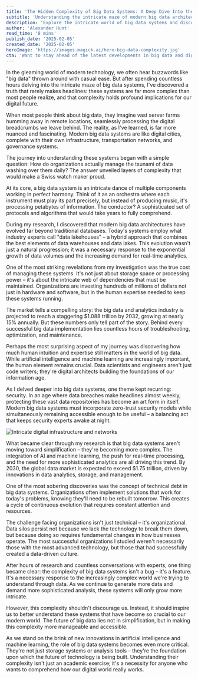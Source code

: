 ```yaml
---
title: 'The Hidden Complexity of Big Data Systems: A Deep Dive Into the Digital Infrastructure Powering Our World'
subtitle: 'Understanding the intricate maze of modern big data architecture and its impact on our digital future'
description: 'Explore the intricate world of big data systems and discover why their complexity is not just a challenge but a necessary feature of our digital future. From data lakehouses to technical debt, this deep dive reveals the hidden layers of infrastructure powering our information age.'
author: 'Alexander Hunt'
read_time: '8 mins'
publish_date: '2025-02-05'
created_date: '2025-02-05'
heroImage: 'https://images.magick.ai/hero-big-data-complexity.jpg'
cta: 'Want to stay ahead of the latest developments in big data and digital infrastructure? Follow us on LinkedIn for expert insights and analysis that will help you navigate the evolving landscape of enterprise technology.'
---
```


In the gleaming world of modern technology, we often hear buzzwords like "big data" thrown around with casual ease. But after spending countless hours delving into the intricate maze of big data systems, I've discovered a truth that rarely makes headlines: these systems are far more complex than most people realize, and that complexity holds profound implications for our digital future.

When most people think about big data, they imagine vast server farms humming away in remote locations, seamlessly processing the digital breadcrumbs we leave behind. The reality, as I've learned, is far more nuanced and fascinating. Modern big data systems are like digital cities, complete with their own infrastructure, transportation networks, and governance systems.

The journey into understanding these systems began with a simple question: How do organizations actually manage the tsunami of data washing over them daily? The answer unveiled layers of complexity that would make a Swiss watch maker proud.

At its core, a big data system is an intricate dance of multiple components working in perfect harmony. Think of it as an orchestra where each instrument must play its part precisely, but instead of producing music, it's processing petabytes of information. The conductor? A sophisticated set of protocols and algorithms that would take years to fully comprehend.

During my research, I discovered that modern big data architectures have evolved far beyond traditional databases. Today's systems employ what industry experts call "data lakehouses" – a hybrid approach that combines the best elements of data warehouses and data lakes. This evolution wasn't just a natural progression; it was a necessary response to the exponential growth of data volumes and the increasing demand for real-time analytics.

One of the most striking revelations from my investigation was the true cost of managing these systems. It's not just about storage space or processing power – it's about the intricate web of dependencies that must be maintained. Organizations are investing hundreds of millions of dollars not just in hardware and software, but in the human expertise needed to keep these systems running.

The market tells a compelling story: the big data and analytics industry is projected to reach a staggering $1.088 trillion by 2032, growing at nearly 15% annually. But these numbers only tell part of the story. Behind every successful big data implementation lies countless hours of troubleshooting, optimization, and maintenance.

Perhaps the most surprising aspect of my journey was discovering how much human intuition and expertise still matters in the world of big data. While artificial intelligence and machine learning are increasingly important, the human element remains crucial. Data scientists and engineers aren't just code writers; they're digital architects building the foundations of our information age.

As I delved deeper into big data systems, one theme kept recurring: security. In an age where data breaches make headlines almost weekly, protecting these vast data repositories has become an art form in itself. Modern big data systems must incorporate zero-trust security models while simultaneously remaining accessible enough to be useful – a balancing act that keeps security experts awake at night.

![Intricate digital infrastructure and networks](https://i.magick.ai/PIXE/1738791538924_magick_img.webp)

What became clear through my research is that big data systems aren't moving toward simplification – they're becoming more complex. The integration of AI and machine learning, the push for real-time processing, and the need for more sophisticated analytics are all driving this trend. By 2030, the global data market is expected to exceed $1.75 trillion, driven by innovations in data analytics, storage, and management.

One of the most sobering discoveries was the concept of technical debt in big data systems. Organizations often implement solutions that work for today's problems, knowing they'll need to be rebuilt tomorrow. This creates a cycle of continuous evolution that requires constant attention and resources.

The challenge facing organizations isn't just technical – it's organizational. Data silos persist not because we lack the technology to break them down, but because doing so requires fundamental changes in how businesses operate. The most successful organizations I studied weren't necessarily those with the most advanced technology, but those that had successfully created a data-driven culture.

After hours of research and countless conversations with experts, one thing became clear: the complexity of big data systems isn't a bug – it's a feature. It's a necessary response to the increasingly complex world we're trying to understand through data. As we continue to generate more data and demand more sophisticated analysis, these systems will only grow more intricate.

However, this complexity shouldn't discourage us. Instead, it should inspire us to better understand these systems that have become so crucial to our modern world. The future of big data lies not in simplification, but in making this complexity more manageable and accessible.

As we stand on the brink of new innovations in artificial intelligence and machine learning, the role of big data systems becomes even more critical. They're not just storage systems or analysis tools – they're the foundation upon which the future of technology is being built. Understanding their complexity isn't just an academic exercise; it's a necessity for anyone who wants to comprehend how our digital world really works.